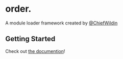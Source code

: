 # order.
A module loader framework created by [@ChiefWildin](https://www.roblox.com/users/1924093/profile)

## Getting Started
Check out [the documention]()!